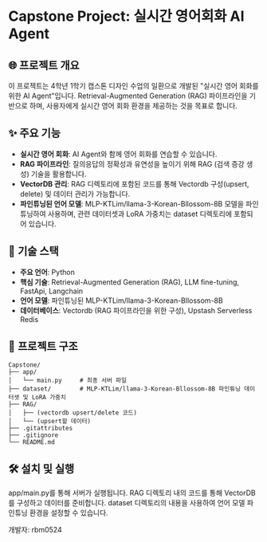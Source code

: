 # Capstone Project: 실시간 영어회화 AI Agent

## 🌐 프로젝트 개요
이 프로젝트는 4학년 1학기 캡스톤 디자인 수업의 일환으로 개발된 "실시간 영어 회화를 위한 AI Agent"입니다. Retrieval-Augmented Generation (RAG) 파이프라인을 기반으로 하며, 사용자에게 실시간 영어 회화 환경을 제공하는 것을 목표로 합니다.

## ✨ 주요 기능
* **실시간 영어 회화**: AI Agent와 함께 영어 회화를 연습할 수 있습니다.
* **RAG 파이프라인**: 질의응답의 정확성과 유연성을 높이기 위해 RAG (검색 증강 생성) 기술을 활용합니다.
* **VectorDB 관리**: RAG 디렉토리에 포함된 코드를 통해 Vectordb 구성(upsert, delete) 및 데이터 관리가 가능합니다.
* **파인튜닝된 언어 모델**: MLP-KTLim/llama-3-Korean-Bllossom-8B 모델을 파인튜닝하여 사용하며, 관련 데이터셋과 LoRA 가중치는 dataset 디렉토리에 포함되어 있습니다.

## 🚀 기술 스택
* **주요 언어**: Python
* **핵심 기술**: Retrieval-Augmented Generation (RAG), LLM fine-tuning, FastApi, Langchain
* **언어 모델**: 파인튜닝된 MLP-KTLim/llama-3-Korean-Bllossom-8B
* **데이터베이스**: Vectordb (RAG 파이프라인을 위한 구성), Upstash Serverless Redis

## 📁 프로젝트 구조
```text
Capstone/
├── app/
│   └── main.py     # 최종 서버 파일
├── dataset/        # MLP-KTLim/llama-3-Korean-Bllossom-8B 파인튜닝 데이터셋 및 LoRA 가중치
├── RAG/
│   ├── (vectordb upsert/delete 코드)
│   └── (upsert할 데이터)
├── .gitattributes
├── .gitignore
└── README.md
```

## 🛠️ 설치 및 실행
app/main.py를 통해 서버가 실행됩니다.
RAG 디렉토리 내의 코드를 통해 VectorDB를 구성하고 데이터를 준비합니다.
dataset 디렉토리의 내용을 사용하여 언어 모델 파인튜닝 환경을 설정할 수 있습니다.

개발자: rbm0524